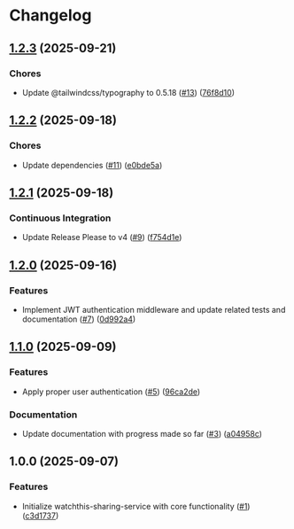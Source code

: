 # Changelog

## [1.2.3](https://github.com/aimeerivers/watchthis-sharing-service/compare/v1.2.2...v1.2.3) (2025-09-21)


### Chores

* Update @tailwindcss/typography to 0.5.18 ([#13](https://github.com/aimeerivers/watchthis-sharing-service/issues/13)) ([76f8d10](https://github.com/aimeerivers/watchthis-sharing-service/commit/76f8d10bd803f79367d8ed6b318d6c16d9633ead))

## [1.2.2](https://github.com/aimeerivers/watchthis-sharing-service/compare/v1.2.1...v1.2.2) (2025-09-18)


### Chores

* Update dependencies ([#11](https://github.com/aimeerivers/watchthis-sharing-service/issues/11)) ([e0bde5a](https://github.com/aimeerivers/watchthis-sharing-service/commit/e0bde5ac5d487248bde1bfc9b7a54e896933cac4))

## [1.2.1](https://github.com/aimeerivers/watchthis-sharing-service/compare/v1.2.0...v1.2.1) (2025-09-18)


### Continuous Integration

* Update Release Please to v4 ([#9](https://github.com/aimeerivers/watchthis-sharing-service/issues/9)) ([f754d1e](https://github.com/aimeerivers/watchthis-sharing-service/commit/f754d1e42f98f7779914b0145eb7a1f81b719d30))

## [1.2.0](https://github.com/aimeerivers/watchthis-sharing-service/compare/v1.1.0...v1.2.0) (2025-09-16)


### Features

* Implement JWT authentication middleware and update related tests and documentation ([#7](https://github.com/aimeerivers/watchthis-sharing-service/issues/7)) ([0d992a4](https://github.com/aimeerivers/watchthis-sharing-service/commit/0d992a4eb10a890d67b92c314ed157accdcc2090))

## [1.1.0](https://github.com/aimeerivers/watchthis-sharing-service/compare/v1.0.0...v1.1.0) (2025-09-09)


### Features

* Apply proper user authentication ([#5](https://github.com/aimeerivers/watchthis-sharing-service/issues/5)) ([96ca2de](https://github.com/aimeerivers/watchthis-sharing-service/commit/96ca2de97eceb6291cd4f14d3455e21d4a6e906b))


### Documentation

* Update documentation with progress made so far ([#3](https://github.com/aimeerivers/watchthis-sharing-service/issues/3)) ([a04958c](https://github.com/aimeerivers/watchthis-sharing-service/commit/a04958cc438dcada80211a148aec792416b658a2))

## 1.0.0 (2025-09-07)


### Features

* Initialize watchthis-sharing-service with core functionality ([#1](https://github.com/aimeerivers/watchthis-sharing-service/issues/1)) ([c3d1737](https://github.com/aimeerivers/watchthis-sharing-service/commit/c3d17378410328f27407395b1a63e27ff8c564c8))
